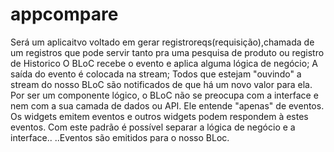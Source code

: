 # appcompare 
Será um aplicaitvo voltado em gerar registroreqs(requisição),chamada de um registros que pode servir tanto pra uma pesquisa de produto ou registro de Historico O BLoC recebe o evento e aplica alguma lógica de negócio; A saída do evento é colocada na stream; Todos que estejam "ouvindo" a stream do nosso BLoC são notificados de que há um novo valor para ela. Por ser um componente lógico, o BLoC não se preocupa com a interface e nem com a sua camada de dados ou API. Ele entende "apenas" de eventos. Os widgets emitem eventos e outros widgets podem respondem à estes eventos. Com este padrão é possível separar a lógica de negócio e a interface.. ..Eventos são emitidos para o nosso BLoc.